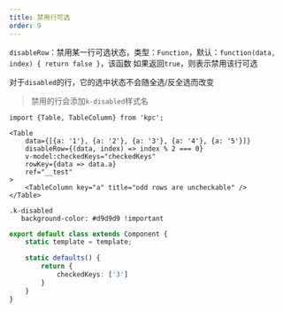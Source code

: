 ```yaml
---
title: 禁用行可选
order: 9
---
```


`disableRow`：禁用某一行可选状态，类型：`Function`，默认：`function(data, index) { return false }`，该函数
如果返回`true`，则表示禁用该行可选

对于`disabled`的行，它的选中状态不会随全选/反全选而改变

> 禁用的行会添加`k-disabled`样式名

```vdt
import {Table, TableColumn} from 'kpc';

<Table 
    data={[{a: '1'}, {a: '2'}, {a: '3'}, {a: '4'}, {a: '5'}]}
    disableRow={(data, index) => index % 2 === 0}
    v-model:checkedKeys="checkedKeys"
    rowKey={data => data.a}
    ref="__test"
>
    <TableColumn key="a" title="odd rows are uncheckable" />
</Table>
```

```styl
.k-disabled
   background-color: #d9d9d9 !important
```

```ts
export default class extends Component {
    static template = template;

    static defaults() {
        return {
            checkedKeys: ['3']
        }
    }
}
```
